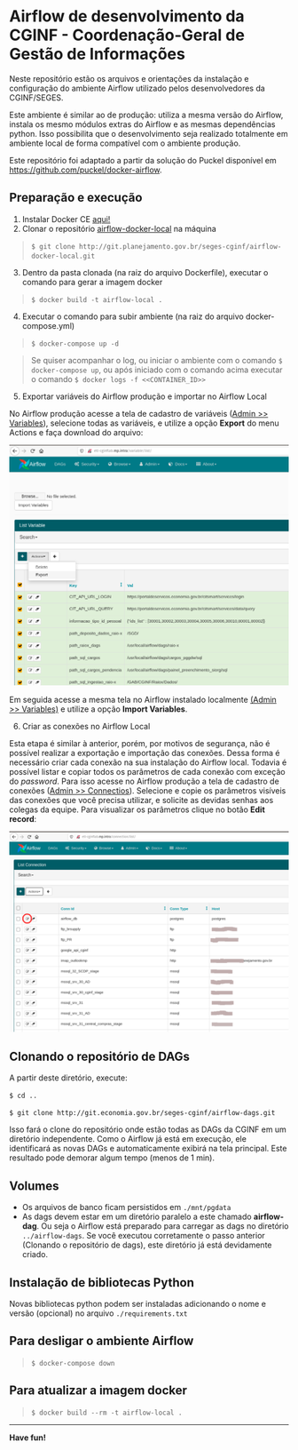 # Airflow de desenvolvimento da CGINF - Coordenação-Geral de Gestão de Informações

Neste repositório estão os arquivos e orientações da instalação e configuração do ambiente Airflow utilizado pelos desenvolvedores da CGINF/SEGES.

Este ambiente é similar ao de produção: utiliza a mesma versão do Airflow, instala os mesmo módulos extras do Airflow e as mesmas dependências python. Isso possibilita que o desenvolvimento seja realizado totalmente em ambiente local de forma compatível com o ambiente produção.

Este repositório foi adaptado a partir da solução do Puckel disponível em https://github.com/puckel/docker-airflow.

## Preparação e execução

1. Instalar Docker CE [aqui!](https://docs.docker.com/get-docker/)
2. Clonar o repositório [airflow-docker-local](https://git.economia.gov.br/seges-cginf/airflow-docker-local) na máquina
> ```$ git clone http://git.planejamento.gov.br/seges-cginf/airflow-docker-local.git```
3. Dentro da pasta clonada (na raiz do arquivo Dockerfile), executar o comando para gerar a imagem docker
> ```$ docker build -t airflow-local .```
4. Executar o comando para subir ambiente (na raiz do arquivo docker-compose.yml)
> ```$ docker-compose up -d```

> Se quiser acompanhar o log, ou iniciar o ambiente com o comando ```$ docker-compose up```, ou após iniciado com o comando acima executar o comando ```$ docker logs -f <<CONTAINER_ID>>```

5. Exportar variáveis do Airflow produção e importar no Airflow Local

No Airflow produção acesse a tela de cadastro de variáveis ([Admin >> Variables](http://etl-cginflab.mp.intra/variable/list/)), selecione todas as variáveis, e utilize a opção **Export** do menu Actions e faça download do arquivo:

![Tela para exportação das variáveis](/doc/img/exportacao-variaveis.png)

Em seguida acesse a mesma tela no Airflow instalado localmente [(Admin >> Variables)](http://localhost:8080/variable/list/) e utilize a opção **Import Variables**.

6. Criar as conexões no Airflow Local

Esta etapa é similar à anterior, porém, por motivos de segurança, não é possível realizar a exportação e importação das conexões. Dessa forma é necessário criar cada conexão na sua instalação do Airflow local. Todavia é possível listar e copiar todos os parâmetros de cada conexão com exceção do *password*. Para isso acesse no Airflow produção a tela de cadastro de conexões ([Admin >> Connectios](http://etl-cginflab.mp.intra/connection/list/)). Selecione e copie os parâmetros visíveis das conexões que você precisa utilizar, e solicite as devidas senhas aos colegas da equipe. Para visualizar os parâmetros clique no botão **Edit record**:

![](/doc/img/tela-listagem-conexoes.png)

## Clonando o repositório de DAGs

A partir deste diretório, execute:

```$ cd ..```

```$ git clone http://git.economia.gov.br/seges-cginf/airflow-dags.git```

Isso fará o clone do repositório onde estão todas as DAGs da CGINF em um diretório independente. Como o Airflow já está em execução, ele identificará as novas DAGs e automaticamente exibirá na tela principal. Este resultado pode demorar algum tempo (menos de 1 min).

## Volumes

* Os arquivos de banco ficam persistidos em ```./mnt/pgdata```
* As dags devem estar em um diretório paralelo a este chamado **airflow-dag**. Ou seja o Airflow está preparado para carregar as dags no diretório ```../airflow-dags```. Se você executou corretamente o passo anterior (Clonando o repositório de dags), este diretório já está devidamente criado.

## Instalação de bibliotecas Python

Novas bibliotecas python podem ser instaladas adicionando o nome e versão (opcional) no arquivo ```./requirements.txt```

## Para desligar o ambiente Airflow

> ```$ docker-compose down```

## Para atualizar a imagem docker

> ```$ docker build --rm -t airflow-local .```

---
**Have fun!**

